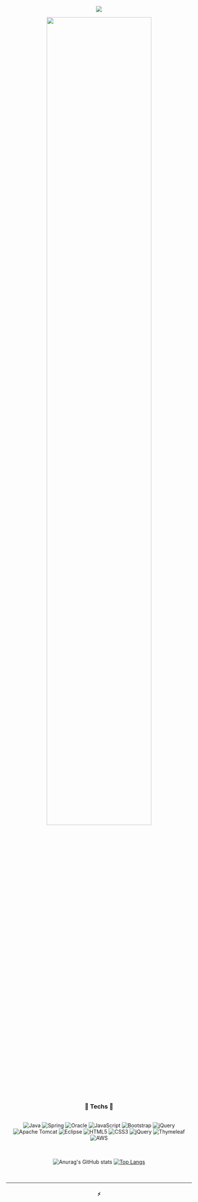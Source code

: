 <!--
### Hi there 👋

# LILOWA

<hr>-->
<div align="center" style="text-align:center">

<img src="https://capsule-render.vercel.app/api?type=waving&color=0094ff&height=180&section=header&text=🌊%20LILOWA's%20Github%20&fontSize=27&animation=fadeIn&fontAlignY=30&fontColor=ffffff"/>

<!--- badges from https://github.com/Ileriayo/markdown-badges --->
<p align="center">
<img src="https://pbs.twimg.com/media/CgzkPYQWMAIF51y.jpg" width=75%></img>


<h3 align="center"&fontColor=0094ff>🍧 Techs 🍧</h3> 

<!--<br>![Java](https://img.shields.io/badge/java-%23ED8B00.svg?style=for-the-badge&logo=java&logoColor=white) ![Spring](https://img.shields.io/badge/spring-%236DB33F.svg?style=for-the-badge&logo=spring&logoColor=white) ![Oracle](https://img.shields.io/badge/Oracle-F80000?style=for-the-badge&logo=oracle&logoColor=white) ![JavaScript](https://img.shields.io/badge/javascript-%23323330.svg?style=for-the-badge&logo=javascript&logoColor=%23F7DF1E)  ![HTML5](https://img.shields.io/badge/html5-%23E34F26.svg?style=for-the-badge&logo=html5&logoColor=white) ![CSS3](https://img.shields.io/badge/css3-%231572B6.svg?style=for-the-badge&logo=css3&logoColor=white) ![jQuery](https://img.shields.io/badge/jquery-%230769AD.svg?style=for-the-badge&logo=jquery&logoColor=white) <br> ![Apache Tomcat](https://img.shields.io/badge/apache%20tomcat-%23F8DC75.svg?style=for-the-badge&logo=apache-tomcat&logoColor=black) ![Bootstrap](https://img.shields.io/badge/bootstrap-%23563D7C.svg?style=for-the-badge&logo=bootstrap&logoColor=white) ![Eclipse](https://img.shields.io/badge/Eclipse-FE7A16.svg?style=for-the-badge&logo=Eclipse&logoColor=white) ![Thymeleaf](https://img.shields.io/badge/Thymeleaf-%23005C0F.svg?style=for-the-badge&logo=Thymeleaf&logoColor=white) ![AWS](https://img.shields.io/badge/AWS-%23FF9900.svg?style=for-the-badge&logo=amazon-aws&logoColor=white) ![JavaScript](https://img.shields.io/badge/javascript-%23323330.svg?style=for-the-badge&logo=javascript&logoColor=%23F7DF1E) <br><br><br>-->


<br>![Java](https://img.shields.io/badge/java-%23d64633.svg?style=for-the-badge&logo=java&logoColor=white) ![Spring](https://img.shields.io/badge/spring-%23ED8B00.svg?style=for-the-badge&logo=spring&logoColor=white) ![Oracle](https://img.shields.io/badge/Oracle-FE7A16?style=for-the-badge&logo=oracle&logoColor=white) ![JavaScript](https://img.shields.io/badge/javascript-%23ffdf00.svg?style=for-the-badge&logo=javascript&logoColor=%23F7DF1E)  ![Bootstrap](https://img.shields.io/badge/bootstrap-%23F8DC75.svg?style=for-the-badge&logo=bootstrap&logoColor=white) ![jQuery](https://img.shields.io/badge/jquery-%239cc866.svg?style=for-the-badge&logo=jquery&logoColor=white) <br> ![Apache Tomcat](https://img.shields.io/badge/apache%20tomcat-%236DB33F.svg?style=for-the-badge&logo=apache-tomcat&logoColor=black) ![Eclipse](https://img.shields.io/badge/Eclipse-00823b.svg?style=for-the-badge&logo=Eclipse&logoColor=white) ![HTML5](https://img.shields.io/badge/html5-%2394c9e4.svg?style=for-the-badge&logo=html5&logoColor=white) ![CSS3](https://img.shields.io/badge/css3-%23479bd8.svg?style=for-the-badge&logo=css3&logoColor=white) ![jQuery](https://img.shields.io/badge/jquery-%230b73c8.svg?style=for-the-badge&logo=jquery&logoColor=white) ![Thymeleaf](https://img.shields.io/badge/Thymeleaf-%23625894.svg?style=for-the-badge&logo=Thymeleaf&logoColor=white) ![AWS](https://img.shields.io/badge/AWS-%238359a3.svg?style=for-the-badge&logo=amazon-aws&logoColor=white) <br><br><br>
  
  ![Anurag's GitHub stats](https://github-readme-stats.vercel.app/api?username=LILOWA&show_icons=true&theme=vue)   [![Top Langs](https://github-readme-stats.vercel.app/api/top-langs/?username=LILOWA&layout=compact&theme=vue&hide_border=true)](https://github.com/LILOWA/github-readme-stats)<br><br><br>


</p>
<hr>
<h4 align="center">⚡</h4>

<div align="center" style="text-align:center">
 



</div>

<!--
**LILOWA/LILOWA** is a ✨ _special_ ✨ repository because its `README.md` (this file) appears on your GitHub profile.

Here are some ideas to get you started:

- 🔭 I’m currently working on ...
- 🌱 I’m currently learning ...
- 👯 I’m looking to collaborate on ...
- 🤔 I’m looking for help with ...
- 💬 Ask me about ...
- 📫 How to reach me: ...
- 😄 Pronouns: ...
- ⚡ Fun fact: ...
-->
